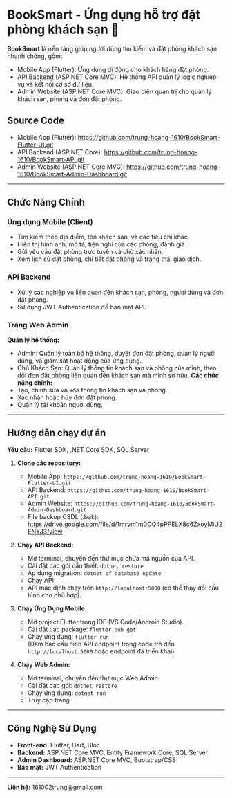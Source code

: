 # BookSmart - Ứng dụng hỗ trợ đặt phòng khách sạn 🏨

**BookSmart** là nền tảng giúp người dùng tìm kiếm và đặt phòng khách sạn nhanh chóng, gồm:  

- Mobile App (Flutter): Ứng dụng di động cho khách hàng đặt phòng.
- API Backend (ASP.NET Core MVC): Hệ thống API quản lý logic nghiệp vụ và kết nối cơ sở dữ liệu.
- Admin Website (ASP.NET Core MVC): Giao diện quản trị cho quản lý khách sạn, phòng và đơn đặt phòng.

## Source Code  
- Mobile App (Flutter): https://github.com/trung-hoang-1610/BookSmart-Flutter-UI.git 
- API Backend (ASP.NET Core): https://github.com/trung-hoang-1610/BookSmart-API.git  
- Admin Website (ASP.NET Core MVC): https://github.com/trung-hoang-1610/BookSmart-Admin-Dashboard.git

---

## Chức Năng Chính
### Ứng dụng Mobile (Client)
- Tìm kiếm theo địa điểm, tên khách sạn, và các tiêu chí khác.
- Hiển thị hình ảnh, mô tả, tiện nghi của các phòng, đánh giá.
- Gửi yêu cầu đặt phòng trực tuyến và chờ xác nhận.
- Xem lịch sử đặt phòng, chi tiết đặt phòng và trạng thái giao dịch.
  
### API Backend
- Xử lý các nghiệp vụ liên quan đến khách sạn, phòng, người dùng và đơn đặt phòng.
- Sử dụng JWT Authentication để bảo mật API.

### Trang Web Admin
**Quản lý hệ thống:**  
  - Admin: Quản lý toàn bộ hệ thống, duyệt đơn đặt phòng, quản lý người dùng, và giám sát hoạt động của ứng dụng.
  - Chủ Khách Sạn: Quản lý thông tin khách sạn và phòng của mình, theo dõi đơn đặt phòng liên quan đến khách sạn mà mình sở hữu.
**Các chức năng chính:**
  - Tạo, chỉnh sửa và xóa thông tin khách sạn và phòng.
  - Xác nhận hoặc hủy đơn đặt phòng.
  - Quản lý tài khoản người dùng.

---

## Hướng dẫn chạy dự án  
**Yêu cầu:** Flutter SDK, .NET Core SDK, SQL Server  
1. **Clone các repository:**
   - Mobile App: `https://github.com/trung-hoang-1610/BookSmart-Flutter-UI.git`
   - API Backend: `https://github.com/trung-hoang-1610/BookSmart-API.git`
   - Admin Website: `https://github.com/trung-hoang-1610/BookSmart-Admin-Dashboard.git`
   - File backup CSDL (.bak): https://drive.google.com/file/d/1mrym1m0CQ4pPPELX8c6ZxoyMiU2ENYJ3/view

2. **Chạy API Backend:**
   - Mở terminal, chuyển đến thư mục chứa mã nguồn của API.
   - Cài đặt các gói cần thiết: `dotnet restore`
   - Áp dụng migration: `dotnet ef database update`
   - Chạy API
   - API mặc định chạy trên `http://localhost:5000` (có thể thay đổi cấu hình cho phù hợp).

3. **Chạy Ứng Dụng Mobile:**
   - Mở project Flutter trong IDE (VS Code/Android Studio).
   - Cài đặt các package: `flutter pub get`
   - Chạy ứng dụng: `flutter run`  
     (Đảm bảo cấu hình API endpoint trong code trỏ đến `http://localhost:5000` hoặc endpoint đã triển khai)

4. **Chạy Web Admin:**
   - Mở terminal, chuyển đến thư mục Web Admin.
   - Cài đặt các gói: `dotnet restore`
   - Chạy ứng dụng: `dotnet run`
   - Truy cập trang
   
---

## Công Nghệ Sử Dụng

- **Front-end:** Flutter, Dart, Bloc 
- **Backend:** ASP.NET Core MVC, Entity Framework Core, SQL Server
- **Admin Dashboard:** ASP.NET Core MVC, Bootstrap/CSS
- **Bảo mật:** JWT Authentication

---

**Liên hệ:** 161002trung@gmail.com

